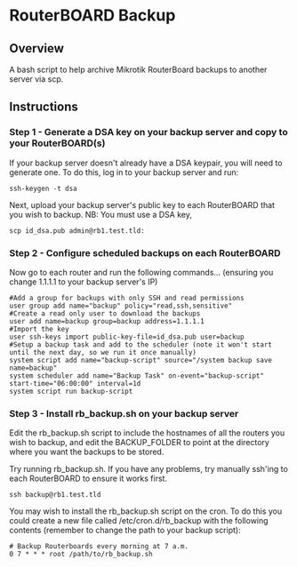 # RouterBOARD Backup

## Overview

A bash script to help archive Mikrotik RouterBoard backups to another server via scp. 

## Instructions

### Step 1 - Generate a DSA key on your backup server and copy to your RouterBOARD(s) ###

If your backup server doesn't already have a DSA keypair, you will need to generate one. To do this, log in to your backup server and run:
    
    ssh-keygen -t dsa

Next, upload your backup server's public key to each RouterBOARD that you wish to backup. NB: You must use a DSA key, 
    
    scp id_dsa.pub admin@rb1.test.tld:

### Step 2 - Configure scheduled backups on each RouterBOARD ###

Now go to each router and run the following commands... (ensuring you change 1.1.1.1 to your backup server's IP)

    #Add a group for backups with only SSH and read permissions
    user group add name="backup" policy="read,ssh,sensitive"
    #Create a read only user to download the backups
    user add name=backup group=backup address=1.1.1.1
    #Import the key 
    user ssh-keys import public-key-file=id_dsa.pub user=backup
    #Setup a backup task and add to the scheduler (note it won't start until the next day, so we run it once manually)
    system script add name="backup-script" source="/system backup save name=backup"
    system scheduler add name="Backup Task" on-event="backup-script" start-time="06:00:00" interval=1d
    system script run backup-script
    
### Step 3 - Install rb_backup.sh on your backup server ###
  
Edit the rb_backup.sh script to include the hostnames of all the routers you wish to backup, and edit the BACKUP_FOLDER to point at the directory where you want the backups to be stored. 

Try running rb_backup.sh. If you have any problems, try manually ssh'ing to each RouterBOARD to ensure it works first.

    ssh backup@rb1.test.tld

You may wish to install the rb_backup.sh script on the cron. To do this you could create a new file called /etc/cron.d/rb_backup with the following contents (remember to change the path to your backup script):

    # Backup Routerboards every morning at 7 a.m.
    0 7 * * * root /path/to/rb_backup.sh
